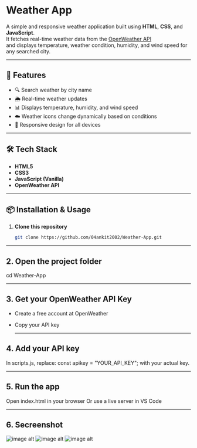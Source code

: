 # Weather App

A simple and responsive weather application built using **HTML**, **CSS**, and **JavaScript**.  
It fetches real-time weather data from the [OpenWeather API](https://openweathermap.org/)  
and displays temperature, weather condition, humidity, and wind speed for any searched city.

---

## 🌟 Features
- 🔍 Search weather by city name
- 🌦 Real-time weather updates
- 📊 Displays temperature, humidity, and wind speed
- ☁️ Weather icons change dynamically based on conditions
- 📱 Responsive design for all devices

---

## 🛠️ Tech Stack
- **HTML5**  
- **CSS3**  
- **JavaScript (Vanilla)**  
- **OpenWeather API**  

---

## 📦 Installation & Usage
1. **Clone this repository**
   ```bash
   git clone https://github.com/04ankit2002/Weather-App.git

---

## 2. Open the project folder
cd Weather-App

---

## 3. Get your OpenWeather API Key
 - Create a free account at OpenWeather
 - Copy your API key

   ---

## 4. Add your API key
In scripts.js, replace:
const apikey = "YOUR_API_KEY";
with your actual key.

---

## 5. Run the app
Open index.html in your browser
Or use a live server in VS Code

---
## 6. Secreenshot
![image alt](https://github.com/04ankit2002/Weather-App/blob/6b3b69193fec5448c7356b9dab14f4aa76d34e41/Screenshots/Screenshot%201.png)
![image alt](https://github.com/04ankit2002/Weather-App/blob/6b3b69193fec5448c7356b9dab14f4aa76d34e41/Screenshots/Screenshot%201.png)
![image alt](https://github.com/04ankit2002/Weather-App/blob/6b3b69193fec5448c7356b9dab14f4aa76d34e41/Screenshots/Screenshot%201.png)
